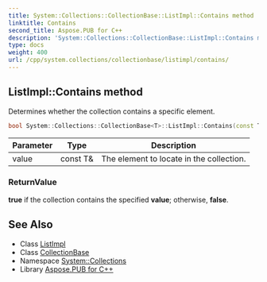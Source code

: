 ```yaml
---
title: System::Collections::CollectionBase::ListImpl::Contains method
linktitle: Contains
second_title: Aspose.PUB for C++
description: 'System::Collections::CollectionBase::ListImpl::Contains method. Determines whether the collection contains a specific element in C++.'
type: docs
weight: 400
url: /cpp/system.collections/collectionbase/listimpl/contains/
---
```

## ListImpl::Contains method


Determines whether the collection contains a specific element.

```cpp
bool System::Collections::CollectionBase<T>::ListImpl::Contains(const T &value)
```


| Parameter | Type | Description |
| --- | --- | --- |
| value | const T\& | The element to locate in the collection. |

### ReturnValue

**true** if the collection contains the specified **value**; otherwise, **false**.

## See Also

* Class [ListImpl](../)
* Class [CollectionBase](../../)
* Namespace [System::Collections](../../../)
* Library [Aspose.PUB for C++](../../../../)
